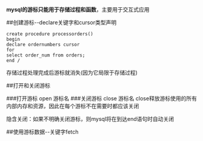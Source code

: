 **mysql的游标只能用于存储过程和函数**，主要用于交互式应用

##创建游标--declare关键字和cursor类型声明

    create procedure processorders()
	begin
	declare ordernumbers cursor
	for
	select order_num from orders;
	end /

存储过程处理完成后游标就消失(因为它局限于存储过程)

##打开和关闭游标

###打开游标
	open 游标名
###关闭游标
	close 游标名
close释放游标使用的所有内部内存和资源，因此在每个游标不在需要时都应该关闭

隐含关闭：如果不明确关闭游标，则mysql将在到达end语句时自动关闭

##使用游标数据--关键字fetch

